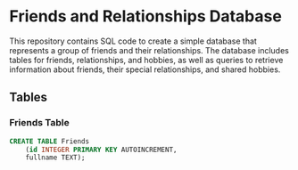 # Friends and Relationships Database

This repository contains SQL code to create a simple database that represents a group of friends and their relationships. The database includes tables for friends, relationships, and hobbies, as well as queries to retrieve information about friends, their special relationships, and shared hobbies.

## Tables

### Friends Table
```sql
CREATE TABLE Friends 
    (id INTEGER PRIMARY KEY AUTOINCREMENT,
    fullname TEXT);
